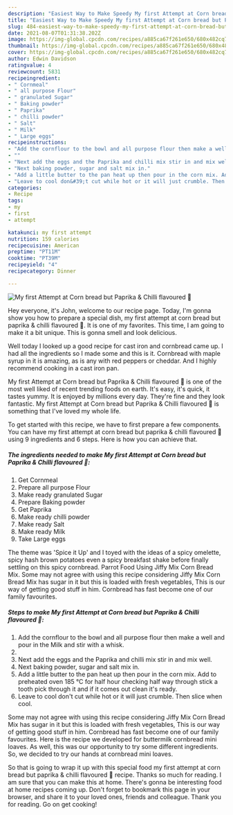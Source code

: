 ```yaml
---
description: "Easiest Way to Make Speedy My first Attempt at Corn bread but Paprika &amp;amp; Chilli flavoured 🤩"
title: "Easiest Way to Make Speedy My first Attempt at Corn bread but Paprika &amp;amp; Chilli flavoured 🤩"
slug: 484-easiest-way-to-make-speedy-my-first-attempt-at-corn-bread-but-paprika-and-amp-chilli-flavoured
date: 2021-08-07T01:31:38.202Z
image: https://img-global.cpcdn.com/recipes/a885ca67f261e650/680x482cq70/my-first-attempt-at-corn-bread-but-paprika-chilli-flavoured-recipe-main-photo.jpg
thumbnail: https://img-global.cpcdn.com/recipes/a885ca67f261e650/680x482cq70/my-first-attempt-at-corn-bread-but-paprika-chilli-flavoured-recipe-main-photo.jpg
cover: https://img-global.cpcdn.com/recipes/a885ca67f261e650/680x482cq70/my-first-attempt-at-corn-bread-but-paprika-chilli-flavoured-recipe-main-photo.jpg
author: Edwin Davidson
ratingvalue: 4
reviewcount: 5831
recipeingredient:
- " Cornmeal"
- " all purpose Flour"
- " granulated Sugar"
- " Baking powder"
- " Paprika"
- " chilli powder"
- " Salt"
- " Milk"
- " Large eggs"
recipeinstructions:
- "Add the cornflour to the bowl and all purpose flour then make a well and pour in the Milk and stir with a whisk."
- ""
- "Next add the eggs and the Paprika and chilli mix stir in and mix well."
- "Next baking powder, sugar and salt mix in."
- "Add a little butter to the pan heat up then pour in the corn mix. Add to preheated oven 185 °C for half hour checking half way through stick a tooth pick through it and if it comes out clean it&#39;s ready."
- "Leave to cool don&#39;t cut while hot or it will just crumble. Then slice when cool."
categories:
- Recipe
tags:
- my
- first
- attempt

katakunci: my first attempt 
nutrition: 159 calories
recipecuisine: American
preptime: "PT11M"
cooktime: "PT39M"
recipeyield: "4"
recipecategory: Dinner

---
```



![My first Attempt at Corn bread but Paprika &amp; Chilli flavoured 🤩](https://img-global.cpcdn.com/recipes/a885ca67f261e650/680x482cq70/my-first-attempt-at-corn-bread-but-paprika-chilli-flavoured-recipe-main-photo.jpg)

Hey everyone, it's John, welcome to our recipe page. Today, I'm gonna show you how to prepare a special dish, my first attempt at corn bread but paprika &amp; chilli flavoured 🤩. It is one of my favorites. This time, I am going to make it a bit unique. This is gonna smell and look delicious.

Well today I looked up a good recipe for cast iron and cornbread came up. I had all the ingredients so I made some and this is it. Cornbread with maple syrup in it is amazing, as is any with red peppers or cheddar. And I highly recommend cooking in a cast iron pan.

My first Attempt at Corn bread but Paprika &amp; Chilli flavoured 🤩 is one of the most well liked of recent trending foods on earth. It's easy, it's quick, it tastes yummy. It is enjoyed by millions every day. They're fine and they look fantastic. My first Attempt at Corn bread but Paprika &amp; Chilli flavoured 🤩 is something that I've loved my whole life.


To get started with this recipe, we have to first prepare a few components. You can have my first attempt at corn bread but paprika &amp; chilli flavoured 🤩 using 9 ingredients and 6 steps. Here is how you can achieve that.

<!--inarticleads1-->

##### The ingredients needed to make My first Attempt at Corn bread but Paprika &amp; Chilli flavoured 🤩:

1. Get  Cornmeal
1. Prepare  all purpose Flour
1. Make ready  granulated Sugar
1. Prepare  Baking powder
1. Get  Paprika
1. Make ready  chilli powder
1. Make ready  Salt
1. Make ready  Milk
1. Take  Large eggs


The theme was &#39;Spice it Up&#39; and I toyed with the ideas of a spicy omelette, spicy hash brown potatoes even a spicy breakfast shake before finally settling on this spicy cornbread. Parrot Food Using Jiffy Mix Corn Bread Mix. Some may not agree with using this recipe considering Jiffy Mix Corn Bread Mix has sugar in it but this is loaded with fresh vegetables, This is our way of getting good stuff in him. Cornbread has fast become one of our family favourites. 

<!--inarticleads2-->

##### Steps to make My first Attempt at Corn bread but Paprika &amp; Chilli flavoured 🤩:

1. Add the cornflour to the bowl and all purpose flour then make a well and pour in the Milk and stir with a whisk.
1. 
1. Next add the eggs and the Paprika and chilli mix stir in and mix well.
1. Next baking powder, sugar and salt mix in.
1. Add a little butter to the pan heat up then pour in the corn mix. Add to preheated oven 185 °C for half hour checking half way through stick a tooth pick through it and if it comes out clean it&#39;s ready.
1. Leave to cool don&#39;t cut while hot or it will just crumble. Then slice when cool.


Some may not agree with using this recipe considering Jiffy Mix Corn Bread Mix has sugar in it but this is loaded with fresh vegetables, This is our way of getting good stuff in him. Cornbread has fast become one of our family favourites. Here is the recipe we developed for buttermilk cornbread mini loaves. As well, this was our opportunity to try some different ingredients. So, we decided to try our hands at cornbread mini loaves. 

So that is going to wrap it up with this special food my first attempt at corn bread but paprika &amp; chilli flavoured 🤩 recipe. Thanks so much for reading. I am sure that you can make this at home. There's gonna be interesting food at home recipes coming up. Don't forget to bookmark this page in your browser, and share it to your loved ones, friends and colleague. Thank you for reading. Go on get cooking!
